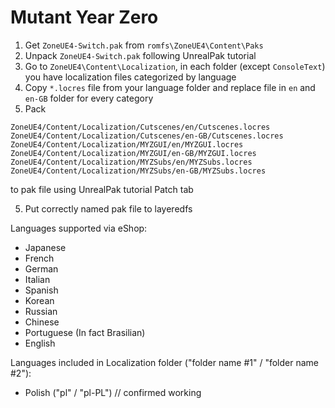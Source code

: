 # Mutant Year Zero

1. Get `ZoneUE4-Switch.pak` from `romfs\ZoneUE4\Content\Paks`
2. Unpack `ZoneUE4-Switch.pak` following UnrealPak tutorial
3. Go to `ZoneUE4\Content\Localization`, in each folder (except `ConsoleText`) you have localization files categorized by language
4. Copy `*.locres` file from your language folder and replace file in `en` and `en-GB` folder for every category
4. Pack 
```
ZoneUE4/Content/Localization/Cutscenes/en/Cutscenes.locres
ZoneUE4/Content/Localization/Cutscenes/en-GB/Cutscenes.locres
ZoneUE4/Content/Localization/MYZGUI/en/MYZGUI.locres
ZoneUE4/Content/Localization/MYZGUI/en-GB/MYZGUI.locres
ZoneUE4/Content/Localization/MYZSubs/en/MYZSubs.locres
ZoneUE4/Content/Localization/MYZSubs/en-GB/MYZSubs.locres
```
to pak file using UnrealPak tutorial Patch tab

5. Put correctly named pak file to layeredfs

Languages supported via eShop:
- Japanese
- French
- German
- Italian
- Spanish
- Korean
- Russian
- Chinese
- Portuguese (In fact Brasilian)
- English

Languages included in Localization folder ("folder name #1" / "folder name #2"):
- Polish ("pl" / "pl-PL") // confirmed working


